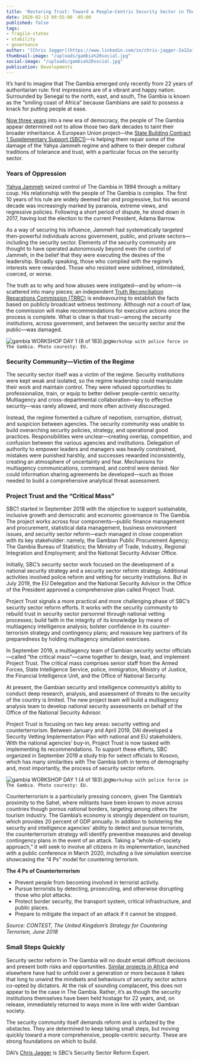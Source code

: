 ```yaml
---
title: 'Restoring Trust: Toward a People-Centric Security Sector in The Gambia'
date: 2020-02-13 09:55:00 -05:00
published: false
tags:
- fragile-states
- stability
- governance
author: "[Chris Jagger](https://www.linkedin.com/in/chris-jagger-2a12a130/)"
thumbnail-image: "/uploads/gambia%20social.jpg"
social-image: "/uploads/gambia%20social.jpg"
publication: Developments
---
```


It’s hard to imagine that The Gambia emerged only recently from 22 years of authoritarian rule: first impressions are of a vibrant and happy nation. Surrounded by Senegal to the north, east, and south, The Gambia is known as the “smiling coast of Africa” because Gambians are said to possess a knack for putting people at ease. 

[Now three years](https://www.csmonitor.com/World/Africa/2019/1002/Letter-from-Gambia-After-22-year-regime-We-need-the-truth) into a new era of democracy, the people of The Gambia appear determined not to allow those two dark decades to taint their broader inheritance. A European Union project—the [State Building Contract 1 Supplementary Support (SBC1)](https://www.dai.com/our-work/projects/the-gambia-state-building-contract-1-complementary-support-sbc1-cs)—is helping them repair some of the damage of the Yahya Jammeh regime and adhere to their deeper cultural traditions of tolerance and trust, with a particular focus on the security sector.





### Years of Oppression 

[Yahya Jammeh](https://en.wikipedia.org/wiki/Yahya_Jammeh) seized control of The Gambia in 1994 through a military coup. His relationship with the people of The Gambia is complex. The first 10 years of his rule are widely deemed fair and progressive, but his second decade was increasingly marked by paranoia, extreme views, and regressive policies. Following a short period of dispute, he stood down in 2017, having lost the election to the current President, Adama Barrow. 

As a way of securing his influence, Jammeh had systematically targeted then-powerful individuals across government, public, and private sectors—including the security sector. Elements of the security community are thought to have operated autonomously beyond even the control of Jammeh, in the belief that they were executing the desires of the leadership. Broadly speaking, those who complied with the regime’s interests were rewarded. Those who resisted were sidelined, intimidated, coerced, or worse. 

The truth as to why and how abuses were instigated—and by whom—is scattered into many pieces; an independent [Truth Reconciliation Reparations Commission (TRRC)](https://en.wikipedia.org/wiki/Truth,_Reconciliation_and_Reparations_Commission) is endeavouring to establish the facts based on publicly broadcast witness testimony. Although not a court of law, the commission will make recommendations for executive actions once the process is complete. What is clear is that trust—among the security institutions, across government, and between the security sector and the public—was damaged. 

![gambia WORKSHOP DAY 1 (8 of 183).jpg](/uploads/gambia%20WORKSHOP%20DAY%201%20(8%20of%20183).jpg)`Workshop with police force in The Gambia. Photo couresty: EU.`

### Security Community—Victim of the Regime

The security sector itself was a victim of the regime. Security institutions were kept weak and isolated, so the regime leadership could manipulate their work and maintain control. They were refused opportunities to professionalize, train, or equip to better deliver people-centric security. Multiagency and cross-departmental collaboration—key to effective security—was rarely allowed, and more often actively discouraged. 

Instead, the regime fomented a culture of nepotism, corruption, distrust, and suspicion between agencies. The security community was unable to build overarching security policies, strategy, and operational good practices. Responsibilities were unclear—creating overlap, competition, and confusion between the various agencies and institutions. Delegation of authority to empower leaders and managers was heavily constrained, mistakes were punished harshly, and successes rewarded inconsistently, creating an atmosphere of uncertainty and fear. Mechanisms for multiagency communications, command, and control were denied. Nor could information sharing agreements be developed—such as those needed to build a comprehensive analytical threat assessment.   

### Project Trust and the “Critical Mass”

SBC1 started in September 2018 with the objective to support sustainable, inclusive growth and democratic and economic governance in The Gambia. The project works across four components—public finance management and procurement, statistical data management, business environment issues, and security sector reform—each managed in close cooperation with its key stakeholder: namely, the Gambian Public Procurement Agency; The Gambia Bureau of Statistics; the Ministry of Trade, Industry, Regional Integration and Employment; and the National Security Adviser Office.

Initially, SBC’s security sector work focused on the development of a national security strategy and a security sector reform strategy. Additional activities involved police reform and vetting for security institutions. But in July 2019, the EU Delegation and the National Security Advisor in the Office of the President approved a comprehensive plan called Project Trust. 

Project Trust signals a more practical and more challenging phase of SBC’s security sector reform efforts. It works with the security community to rebuild trust in security sector personnel through national vetting processes; build faith in the integrity of its knowledge by means of multiagency intelligence analysis; bolster confidence in its counter-terrorism strategy and contingency plans; and reassure key partners of its preparedness by holding multiagency simulation exercises.
 
In September 2019, a multiagency team of Gambian security sector officials—called “the critical mass”—came together to design, lead, and implement Project Trust. The critical mass comprises senior staff from the Armed Forces, State Intelligence Service, police, immigration, Ministry of Justice, the Financial Intelligence Unit, and the Office of National Security. 

At present, the Gambian security and intelligence community’s ability to conduct deep research, analysis, and assessment of threats to the security of the country is limited. The new project team will build a multiagency analysis team to develop national security assessments on behalf of the Office of the National Security Advisor.

Project Trust is focusing on two key areas: security vetting and counterterrorism. Between January and April 2019, DAI developed a Security Vetting Implementation Plan with national and EU stakeholders. With the national agencies’ buy-in, Project Trust is now tasked with implementing its recommendations. To support these efforts, SBC organized in September 2019 a study trip for select officials to Kosovo, which has many similarities with The Gambia both in terms of demography and, most importantly, the process of security sector reform. 

![gambia WORKSHOP DAY 1 (4 of 183).jpg](/uploads/gambia%20WORKSHOP%20DAY%201%20(4%20of%20183).jpg)`Workshop with police force in The Gambia. Photo couresty: EU.`

Counterterrorism is a particularly pressing concern, given The Gambia’s proximity to the Sahel, where militants have been known to move across countries though porous national borders, targeting among others the tourism industry. The Gambia’s economy is strongly dependent on tourism, which provides 20 percent of GDP annually. 
In addition to bolstering the security and intelligence agencies’ ability to detect and pursue terrorists, the counterterrorism strategy will identify preventive measures and develop contingency plans in the event of an attack. Taking a “whole-of-society approach,” it will seek to involve all citizens in its implementation, launched with a public conference in March 2020, including a live simulation exercise showcasing the “4 Ps” model for countering terrorism. 

**The 4 Ps of Counterterrorism**

* Prevent people from becoming involved in terrorist activity.
* Pursue terrorists by detecting, prosecuting, and otherwise disrupting those who plot attacks. 
* Protect border security, the transport system, critical infrastructure, and public places.
* Prepare to mitigate the impact of an attack if it cannot be stopped.

*Source: CONTEST, The United Kingdom’s Strategy for Countering Terrorism, June 2018*

### Small Steps Quickly 

Security sector reform in The Gambia will no doubt entail difficult decisions and present both risks and opportunities. [Similar projects in Africa](https://issat.dcaf.ch/mkd/Learn/Resource-Library/Books/Governance-in-Post-Conflict-Societies-Rebuilding-Fragile-States) and elsewhere have had to unfold over a generation or more because it takes that long to unwind the mindsets and behaviours of security sector actors co-opted by dictators. At the risk of sounding complacent, this does not appear to be the case in The Gambia. Rather, it’s as though the security institutions themselves have been held hostage for 22 years, and, on release, immediately returned to ways more in line with wider Gambian society.  

The security community itself demands reform and is unfazed by the obstacles. They are determined to keep taking small steps, but moving quickly toward a more comprehensive, people-centric security. These are strong foundations on which to build.

DAI’s [Chris Jagger](https://www.linkedin.com/in/chris-jagger-2a12a130/) is SBC’s Security Sector Reform Expert. 